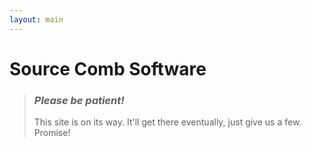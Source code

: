 ```yaml
---
layout: main
---
```


# Source Comb Software

> ### _Please be patient!_
>
> This site is on its way. It'll get there eventually, just give us a few.
Promise!

